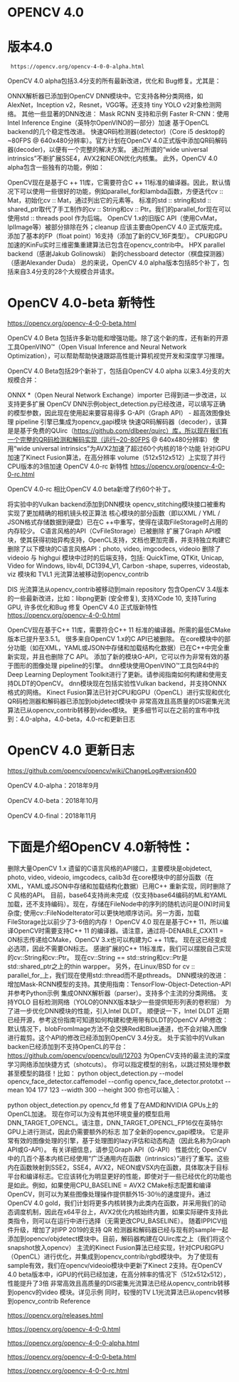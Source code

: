 ﻿# OPENCV 4.0    

# 版本4.0   
	 https://opencv.org/opencv-4-0-0-alpha.html

OpenCV 4.0 alpha包括3.4分支的所有最新改进，优化和 Bug修复。尤其是：

ONNX解析器已添加到OpenCV DNN模块中。它支持各种分类网络，如AlexNet，Inception v2，Resnet，VGG等。还支持 tiny YOLO v2对象检测网络。
其他一些显著的DNN改进：
Mask RCNN 支持和示例
Faster R-CNN：使用Intel Inference Engine（英特尔OpenVINO的一部分）加速
基于OpenCL backend的几个稳定性改进。
快速QR码检测器(detector)（Core i5 desktop的~80FPS @ 640x480分辨率）。官方计划在OpenCV 4.0正式版中添加QR码解码器(decoder)，以便有一个完整的解决方案。
通过所谓的“wide universal intrinsics”不断扩展SSE4，AVX2和NEON优化内核集。
此外，OpenCV 4.0 alpha包含一些独有的功能，例如：

OpenCV现在是基于C ++ 11库，它需要符合C ++ 11标准的编译器。因此，默认情况下可以使用一些很好的功能，例如parallel_for和lambda函数，方便迭代cv :: Mat，初始化cv :: Mat，通过列出它的元素等。
标准的std :: string和std :: shared_ptr取代了手工制作的cv :: String和cv :: Ptr。我们的parallel_for现在可以使用std :: threads pool 作为后端。
OpenCV 1.x的旧版C API（使用CvMat，IplImage等）被部分排除在外；cleanup 应该主要由OpenCV 4.0 正式版完成。
添加了基本的FP（float point）16支持（添加了新的CV_16F类型）。 CPU和GPU加速的KinFu实时三维密集重建算法已包含在opencv_contrib中。
HPX parallel backend（感谢Jakub Golinowski）
新的chessboard detector（棋盘探测器）（感谢Alexander Duda）
总的来说，OpenCV 4.0 alpha版本包括85个补丁，包括来自3.4分支的28个大规模合并请求。

# OpenCV 4.0-beta 新特性  
https://opencv.org/opencv-4-0-0-beta.html

OpenCV 4.0 Beta 包括许多新功能和增强功能。除了这个新的库，还有新的开源工具OpenVINO™（Open Visual Inference and Neural Network Optimization），可以帮助帮助快速跟踪高性能计算机视觉开发和深度学习推理。

OpenCV 4.0 Beta包括29个新补丁，包括自OpenCV 4.0 alpha 以来3.4分支的大规模合并：

ONNX *（Open Neural Network Exchange）importer 已得到进一步改进，以支持更多扩展
OpenCV DNN示例object_detection.py已经改进，可以填写正确的模型参数，因此现在使用起来要容易得多
G-API（Graph API） - 超高效图像处理 pipeline 引擎已集成为opencv_gapi模块
快速QR码解码器（decoder），该算是是基于免费的QUirc（https://github.com/dlbeer/quirc）库，所以现在我们有一个完整的QR码检测和解码实现（运行~20-80FPS @ 640x480分辨率）
使用“wide universal intrinsics”为AVX2加速了超过60个内核的18个功能
针对iGPU加速了Kinect Fusion算法，在高分辨率 volume（512x512x512）上实现了并行CPU版本的3倍加速
OpenCV 4.0-rc 新特性
https://opencv.org/opencv-4-0-0-rc.html

OpenCV 4.0-rc 相比OpenCV 4.0 beta新增了约60个补丁。

将实验中的Vulkan backend添加到DNN模块
opencv_stitching模块接口被重构
实现了更加精确的相机镜头校正算法
核心模块的部分函数（即以XML / YML / JSON格式存储数据到硬盘）已在C ++中重写，使得在读取FileStorage时占用的内存较少。 C语言风格的API（CvFileStorage）已被删除
扩展了Graph API模块，使其获得初始异构支持，OpenCL支持，文档也更加完善，并支持独立构建它
删除了以下模块的C语言风格API：photo, video, imgcodecs, videoio
删除了videoio 与 highgui 模块中过时的后端支持，包括: QuickTime, QTKit, Unicap, Video for Windows, libv4l, DC1394_V1, Carbon
-shape, superres, videostab, viz 模块和 TVL1 光流算法被移动到opencv_contrib

DIS 光流算法从opencv_contrib被移动到main repository
包含OpenCV 3.4版本的一些最新改进，比如：libpng更新 (安全修复), 支持XCode 10, 支持Turing GPU, 许多优化和Bug 修复
OpenCV 4.0 正式版新特性
https://opencv.org/opencv-4-0-0.html

OpenCV现在基于C++ 11库，需要符合C++ 11 标准的编译器。所需的最低CMake版本已提升至3.5.1。
很多来自OpenCV 1.x的C API已被删除。
在core模块中的部分功能（如在XML，YAML或JSON中存储和加载结构化数据）已在C++中完全重新实现，并且也删除了C API。
添加了新的模块G-API，它可以作为非常有效的基于图形的图像处理 pipeline的引擎。
dnn模块使用OpenVINO™工具包R4中的Deep Learning Deployment Toolkit进行了更新。请参阅指南如何构建和使用支持DLDT的OpenCV。
dnn模块现在包括实验性Vulkan backend，并支持ONNX格式的网络。
Kinect Fusion算法已针对CPU和GPU（OpenCL）进行实现和优化
QR码检测器和解码器已添加到objdetect模块中
非常高效且高质量的DIS密集光流算法已从opencv_contrib转移到video模块。
更多细节可以在之前的宣布中找到：4.0-alpha，4.0-beta，4.0-rc和更新日志
# OpenCV 4.0 更新日志
https://github.com/opencv/opencv/wiki/ChangeLog#version400

OpenCV 4.0-alpha：2018年9月

OpenCV 4.0-beta：2018年10月

OpenCV 4.0-final：2018年11月

# 下面是介绍OpenCV 4.0新特性：

删除大量OpenCV 1.x 遗留的C语言风格的API接口，主要模块是objdetect, photo, video, videoio, imgcodecs, calib3d
在core模块中的部分函数（在XML，YAML或JSON中存储和加载结构化数据）已用C++ 重新实现，同时删除了C 风格的API。 目前，base64支持尚未完成（仅支持base64编码的ML和YAML加载，还不支持编码）。现在，存储在FileNode中的序列的随机访问是O(N)时间复杂度; 使用cv::FileNodeIterator可以更快地顺序访问。另一方面，加载FileStorage比以前少了3-6倍的内存！
OpenCV 4.0 现在是基于C++ 11，所以编译OpenCV时需要支持C++ 11 的编译器。请注意，通过将-DENABLE_CXX11 = ON标志传递给CMake，OpenCV 3.x也可以构建为C ++ 11库。 现在这已经变成必选项，因此不需要ON标志。
感谢扩展的C++ 11标准库，我们可以摆脱自己实现的cv::String和cv::Ptr。 现在cv::String == std::string和cv::Ptr是std::shared_ptr之上的thin warpper。 另外，在Linux/BSD for cv :: parallel_for_上，我们现在使用std::thread而不是pthreads。
DNN模块的改进：
增加Mask-RCNN模型的支持。其使用指南：TensorFlow-Object-Detection-API并参考Python示例
集成ONNX解析器（parser）。支持多个主流的分类网络。 支持YOLO 目标检测网络（YOLO的ONNX版本缺少一些提供矩形列表的卷积层）
为了进一步优化DNN模块的性能，引入Intel DLDT。 顺便说一下，Intel DLDT 近期已经开源，参考这份指南可知道如何构建和使用带有DLDT的OpenCV
API修改：默认情况下，blobFromImage方法不会交换Red和Blue通道，也不会对输入图像进行裁剪。这个API的修改已经添加到OpenCV 3.4分支。
处于实验中的Vulkan backen已经添加到不支持OpenCL的平台：https://github.com/opencv/opencv/pull/12703
为OpenCV支持的最主流的深度学习网络添加快捷方式（shotcuts）。 你可以指定模型的别名，以跳过预处理参数甚至模型的路径！比如：
python object_detection.py --model opencv_face_detector.caffemodel --config opencv_face_detector.prototxt --mean 104 177 123 --width 300 --height 300
你也可以输入：

python object_detection.py opencv_fd
修复了在AMD和NVIDIA GPUs上的OpenCL加速。 现在你可以为没有其他环境变量的模型启用DNN_TARGET_OPENCL。请注意，DNN_TARGET_OPENCL_FP16仅在英特尔GPU上进行测试，因此仍需要额外的标志
加了全新的opencv_gapi模块。 它是非常有效的图像处理的引擎，基于处理图的lazy评估和动态构造（因此名称为Graph API或G-API）。 有关详细信息，请参见Graph API（G-API）
性能优化
OpenCV中的几百个基本内核已经使用“广泛通用内在函数（intrinsics）”进行了重写。这些内在函数映射到SSE2，SSE4，AVX2，NEON或VSX内在函数，具体取决于目标平台和编译标志。它应该转化为明显更好的性能，即使对于一些已经优化的功能也是如此。例如，如果使用CPU_BASELINE = AVX2 CMake标志配置和编译OpenCV，则可以为某些图像处理操作提供额外15-30％的速度提升。通过OpenCV 4.0 gold，我们计划将更多内核转换为此类内在函数，并采用我们的动态调度机制，因此在x64平台上，AVX2优化内核始终内置，如果实际硬件支持此类指令，则可以在运行中进行选择（无需更改CPU_BASELINE）。
随着IPPICV组件升级，增加了对IPP 2019的支持
QR 检测器和解码器已经与现有的sample一起添加到opencv/objdetect模块中。目前，解码器构建在QUirc库之上（我们将这个snapshot放入opencv）
主流的Kinect Fusion算法已经实现，针对CPU和GPU（OpenCL）进行优化，并集成到opencv_contrib/rgbd模块中。 为了使现有sample有效，我们在opencv/videoio模块中更新了Kinect 2支持。在OpenCV 4.0 beta版本中，iGPU的代码已经加速，在高分辨率的情况下（512x512x512），性能提升了3倍
非常高效且高质量的DIS密集光流算法已经从opencv_contrib转移到opencv的video 模块。详见示例
同时，较慢的TV L1光流算法已从opencv转移到opencv_contrib
Reference

https://opencv.org/releases.html

https://opencv.org/opencv-4-0-0.html

https://opencv.org/opencv-4-0-0-alpha.html

https://opencv.org/opencv-4-0-0-beta.html

https://opencv.org/opencv-4-0-0-rc.html
